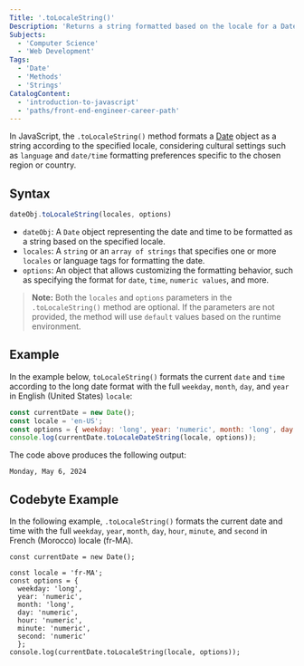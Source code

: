```yaml
---
Title: '.toLocaleString()'
Description: 'Returns a string formatted based on the locale for a Date object in JavaScript.'
Subjects:
  - 'Computer Science'
  - 'Web Development'
Tags:
  - 'Date'
  - 'Methods'
  - 'Strings'
CatalogContent:
  - 'introduction-to-javascript'
  - 'paths/front-end-engineer-career-path'
---
```


In JavaScript, the `.toLocaleString()` method formats a [Date](https://www.codecademy.com/resources/docs/javascript/dates) object as a string according to the specified locale, considering cultural settings such as `language` and `date/time` formatting preferences specific to the chosen region or country.

## Syntax  

```js
dateObj.toLocaleString(locales, options)
```

- `dateObj`: A `Date` object representing the date and time to be formatted as a string based on the specified locale.
- `locales`: A `string` or an `array of strings` that specifies one or more `locales` or language tags for formatting the date. 
- `options`: An object that allows customizing the formatting behavior, such as specifying the format for `date`, `time`, `numeric values`, and more.

> **Note:** Both the `locales` and `options` parameters in the `.toLocaleString()` method are optional. If the parameters are not provided, the method will use `default` values based on the runtime environment.


## Example  

In the example below, `toLocaleString()` formats the current `date` and `time` according to the long date format with the full `weekday`, `month`, `day`, and `year` in English (United States) `locale`:

```javascript {copy}
const currentDate = new Date(); 
const locale = 'en-US';
const options = { weekday: 'long', year: 'numeric', month: 'long', day: 'numeric' };
console.log(currentDate.toLocaleDateString(locale, options));
```

The code above produces the following output:

```shell
Monday, May 6, 2024
```

## Codebyte Example

In the following example, `.toLocaleString()` formats the current date and time with the full `weekday`, `year`, `month`, `day`, `hour`, `minute`, and `second` in French (Morocco) locale (fr-MA).

```codebyte/javascript
const currentDate = new Date();

const locale = 'fr-MA';
const options = { 
  weekday: 'long', 
  year: 'numeric', 
  month: 'long', 
  day: 'numeric', 
  hour: 'numeric', 
  minute: 'numeric', 
  second: 'numeric' 
  };
console.log(currentDate.toLocaleString(locale, options));
```
